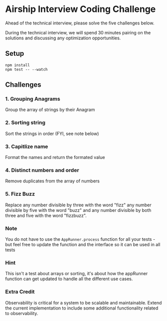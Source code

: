 # Airship Interview Coding Challenge

Ahead of the technical interview, please solve the five challenges below.

During the technical interview, we will spend 30 minutes pairing on the solutions and discussing any optimization opportunities.

## Setup

```
npm install
npm test -- --watch
```

## Challenges

### 1. Grouping Anagrams

Group the array of strings by their Anagram

### 2. Sorting string

Sort the strings in order (FYI, see note below)

### 3. Capitlize name

Format the names and return the formated value

### 4. Distinct numbers and order

Remove duplicates from the array of numbers

### 5. Fizz Buzz

Replace any number divisible by three with the word "fizz" any number divisible by five with the word "buzz" and any number divisible by both three and five with the word "fizzbuzz".

### Note

You do not have to use the `AppRunner.process` function for all your tests -
but feel free to update the function and the interface so it can be used in all tests

### Hint

This isn't a test about arrays or sorting, it's about how the appRunner function can get updated to handle all the different use cases.

### Extra Credit

Observability is critical for a system to be scalable and maintainable. Extend the current implementation to include some additional functionality related to observability.
